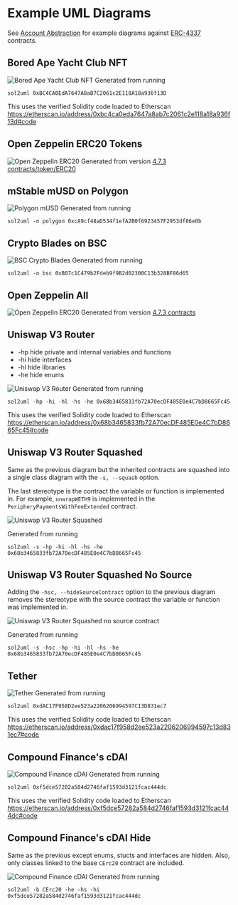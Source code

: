 # Example UML Diagrams

See [Account Abstraction](./accountAbstraction/README.md) for example diagrams against [ERC-4337](https://eips.ethereum.org/EIPS/eip-4337) contracts.

## Bored Ape Yacht Club NFT

![Bored Ape Yacht Club NFT](./BoredApeYachtClub.svg)
Generated from running

```
sol2uml 0xBC4CA0EdA7647A8aB7C2061c2E118A18a936f13D
```

This uses the verified Solidity code loaded to Etherscan https://etherscan.io/address/0xbc4ca0eda7647a8ab7c2061c2e118a18a936f13d#code

## Open Zeppelin ERC20 Tokens

![Open Zeppelin ERC20](./OpenZeppelinERC20.svg)
Generated from version [4.7.3 contracts/token/ERC20](https://github.com/OpenZeppelin/openzeppelin-contracts/tree/v4.7.3/contracts/token/ERC20)

## mStable mUSD on Polygon

![Polygon mUSD](./polygonMusd.svg)
Generated from running

```
sol2uml -n polygon 0xcA9cf48aD534f1efA2B0f6923457F2953df86e0b
```

## Crypto Blades on BSC

![BSC Crypto Blades](./bscCryptoBlades.svg)
Generated from running

```
sol2uml -n bsc 0xB07c1C479b2Fdeb9f9B2d02300C13b328BF86d65
```

## Open Zeppelin All

![Open Zeppelin ERC20](./OpenZeppelinAll.svg)
Generated from version [4.7.3 contracts](https://github.com/OpenZeppelin/openzeppelin-contracts/tree/v4.7.3/contracts)

## Uniswap V3 Router

* -hp hide private and internal variables and functions
* -hi hide interfaces 
* -hl hide libraries
* -he hide enums

![Uniswap V3 Router](./uniswap-router.svg)
Generated from running
```
sol2uml -hp -hi -hl -hs -he 0x68b3465833fb72A70ecDF485E0e4C7bD8665Fc45
```

This uses the verified Solidity code loaded to Etherscan https://etherscan.io/address/0x68b3465833fb72A70ecDF485E0e4C7bD8665Fc45#code


## Uniswap V3 Router Squashed

Same as the previous diagram but the inherited contracts are squashed into a single class diagram with the `-s, --squash` option.

The last stereotype is the contract the variable or function is implemented in. For example, `unwrapWETH9` is implemented in the `PeripheryPaymentsWithFeeExtended` contract.

![Uniswap V3 Router Squashed](./uniswap-router-squash.svg)

Generated from running
```
sol2uml -s -hp -hi -hl -hs -he 0x68b3465833fb72A70ecDF485E0e4C7bD8665Fc45
```

## Uniswap V3 Router Squashed No Source

Adding the `-hsc, --hideSourceContract` option to the previous diagram removes the stereotype with the source contract the variable or function was implemented in.

![Uniswap V3 Router Squashed no source contract](./uniswap-router-squash-no-source.svg)

Generated from running
```
sol2uml -s -hsc -hp -hi -hl -hs -he 0x68b3465833fb72A70ecDF485E0e4C7bD8665Fc45
```

## Tether

![Tether](./tether.svg)
Generated from running

```
sol2uml 0xdAC17F958D2ee523a2206206994597C13D831ec7
```

This uses the verified Solidity code loaded to Etherscan https://etherscan.io/address/0xdac17f958d2ee523a2206206994597c13d831ec7#code

## Compound Finance's cDAI

![Compound Finance cDAI](./CErc20.svg)
Generated from running
```
sol2uml 0xf5dce57282a584d2746faf1593d3121fcac444dc
```

This uses the verified Solidity code loaded to Etherscan https://etherscan.io/address/0xf5dce57282a584d2746faf1593d3121fcac444dc#code

## Compound Finance's cDAI Hide

Same as the previous except enums, stucts and interfaces are hidden.
Also, only classes linked to the base `CErc20` contract are included.

![Compound Finance cDAI](./CErc20-hide.svg)
Generated from running
```
sol2uml -b CErc20 -he -hs -hi 0xf5dce57282a584d2746faf1593d3121fcac444dc
```
